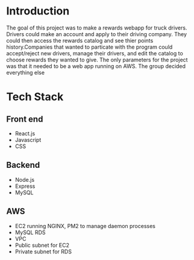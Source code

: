 # Introduction 
The goal of this project was to make a rewards webapp for truck drivers. Drivers could make an account and apply to their driving company. They could then access the rewards catalog and see thier points history.Companies that wanted to particate with the program could accept/reject new drivers, manage their drivers, and edit the catalog to choose rewards they wanted to give. The only parameters for the project was that it needed to be a web app running on AWS. The group decided everything else

# Tech Stack
## Front end
- React.js 
- Javascript
- CSS

## Backend
- Node.js
- Express
- MySQL

## AWS
- EC2 running NGINX, PM2 to manage daemon processes
- MySQL RDS
- VPC
- Public subnet for EC2
- Private subnet for RDS
